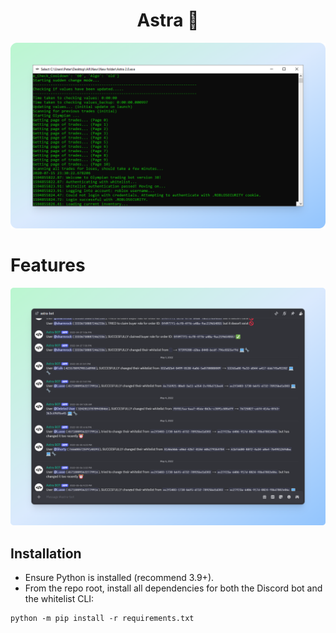 <div align="center">
  <h1>Astra 🌌</h1>
</div>

![](.github/banner.png)

# Features

![](.github/bot_logging.png)

## Installation

- Ensure Python is installed (recommend 3.9+).
- From the repo root, install all dependencies for both the Discord bot and the whitelist CLI:

```
python -m pip install -r requirements.txt
```


